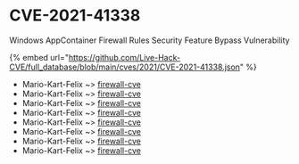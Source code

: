 # CVE-2021-41338

Windows AppContainer Firewall Rules Security Feature Bypass Vulnerability

{% embed url="https://github.com/Live-Hack-CVE/full_database/blob/main/cves/2021/CVE-2021-41338.json" %}


* Mario-Kart-Felix ~> [firewall-cve](https://www.alice-snow.ru/2021/database/cve-2021-41338/firewall-cve-mario-kart-felix)
* Mario-Kart-Felix ~> [firewall-cve](https://www.alice-snow.ru/2021/database/cve-2021-41338/firewall-cve-mario-kart-felix)
* Mario-Kart-Felix ~> [firewall-cve](https://www.alice-snow.ru/2021/database/cve-2021-41338/firewall-cve-mario-kart-felix)
* Mario-Kart-Felix ~> [firewall-cve](https://www.alice-snow.ru/2021/database/cve-2021-41338/firewall-cve-mario-kart-felix)
* Mario-Kart-Felix ~> [firewall-cve](https://www.alice-snow.ru/2021/database/cve-2021-41338/firewall-cve-mario-kart-felix)
* Mario-Kart-Felix ~> [firewall-cve](https://www.alice-snow.ru/2021/database/cve-2021-41338/firewall-cve-mario-kart-felix)
* Mario-Kart-Felix ~> [firewall-cve](https://www.alice-snow.ru/2021/database/cve-2021-41338/firewall-cve-mario-kart-felix)
* Mario-Kart-Felix ~> [firewall-cve](https://www.alice-snow.ru/2021/database/cve-2021-41338/firewall-cve-mario-kart-felix)